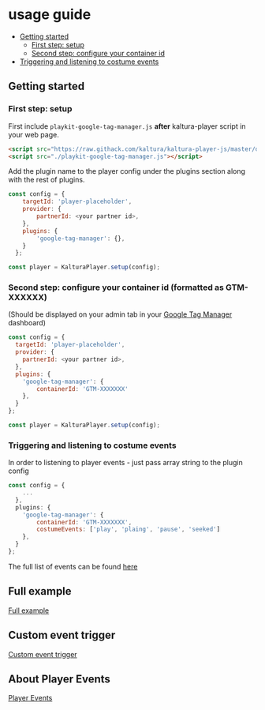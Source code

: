 # usage guide

- [Getting started](#getting-started)
  - [First step: setup](#first-step-setup)
  - [Second step: configure your container id](#configure-your-container-id)
- [Triggering and listening to costume events](#triggering-and-listening-to-costume-events)
## Getting started

### First step: setup

First include `playkit-google-tag-manager.js` **after** kaltura-player script in your web page.

```html
<script src="https://raw.githack.com/kaltura/kaltura-player-js/master/dist/kaltura-ovp-player.js"></script>
<script src="./playkit-google-tag-manager.js"></script>
```

Add the plugin name to the player config under the plugins section along with the rest of plugins.

```js
const config = {
    targetId: 'player-placeholder',
    provider: {
        partnerId: <your partner id>,
    },
    plugins: {
        'google-tag-manager': {},
    }
  };

const player = KalturaPlayer.setup(config);
```

### Second step: configure your container id (formatted as GTM-XXXXXX)

(Should be displayed on your admin tab in your [Google Tag Manager](https://tagmanager.google.com) dashboard)

```js
const config = {
  targetId: 'player-placeholder',
  provider: {
    partnerId: <your partner id>,
  },
  plugins: {
    'google-tag-manager': {
        containerId: 'GTM-XXXXXXX'
    },
  }
};

const player = KalturaPlayer.setup(config);
```

### Triggering and listening to costume events

In order to listening to player events - just pass array string to the plugin config

```js
const config = {
    ...
  },
  plugins: {
    'google-tag-manager': {
        containerId: 'GTM-XXXXXXX',
        costumeEvents: ['play', 'plaing', 'pause', 'seeked']
    },
  }
};
```
The full list of events can be found [here](https://github.com/kaltura/playkit-js/blob/master/src/event/event-type.js)

## Full example

[Full example](https://github.com/kaltura/playkit-js-google-tag-manager/blob/master/demo/index.html)

## Custom event trigger

[Custom event trigger](https://support.google.com/tagmanager/answer/7679219)

## About Player Events

[Player Events](https://github.com/kaltura/kaltura-player-js/blob/master/docs/events.md)
